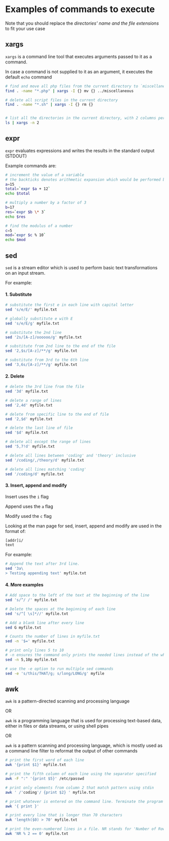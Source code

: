 # Examples of commands to execute
Note that you should replace the *directories' name and the file extensions* to fit your use case

## xargs
`xargs` is a command line tool that executes arguments passed to it as a command.

In case  a command is not supplied to it as an argument, it executes the default `echo` command

```bash
# find and move all php files from the current directory to `miscellaneous` directory
find . -name "*.php" | xargs -I {} mv {} ../miscellaneous

# delete all script files in the current directory
find . -name "*.sh" | xargs -I {} rm {}


# list all the directories in the current directory, with 2 columns per row
ls | xargs -n 2
```

## expr
`expr` evaluates expressions and writes the results in the standard output (STDOUT)

Example commands are:

```bash
# increment the value of a variable
# the backticks denotes arithmetic expansion which would be performed by expr
a=15
total=`expr $a + 12`
echo $total

# multiply a number by a factor of 3
b=17
res=`expr $b \* 3`
echo $res

# find the modulus of a number
c=5
mod=`expr $c % 10`
echo $mod
```

## sed
`sed` is a stream editor which is used to perform basic text transformations on an input stream.

For example:

#### 1. Substitute
```bash
# substitute the first e in each line with capital letter
sed 's/e/E/' myfile.txt

# globally substitute e with E
sed 's/e/E/g' myfile.txt

# substitute the 2nd line
sed '2s/[A-z]/oooooo/g' myfile.txt

# substitute from 2nd line to the end of the file
sed '2,$s/[A-z]/**/g' myfile.txt

# substitute from 3rd to the 6th line
sed '3,6s/[A-z]/**/g' myfile.txt
```

#### 2. Delete
```bash
# delete the 3rd line from the file
sed '3d' myfile.txt

# delete a range of lines
sed '2,4d' myfile.txt

# delete from specific line to the end of file
sed '2,$d' myfile.txt

# delete the last line of file
sed '$d' myfile.txt

# delete all except the range of lines
sed '5,7!d' myfile.txt

# delete all lines between 'coding' and 'theory' inclusive
sed '/coding/,/theory/d' myfile.txt

# delete all lines matching 'coding'
sed '/coding/d' myfile.txt
```

#### 3. Insert, append and modify
Insert uses the `i` flag

Append uses the `a` flag

Modify used the `c` flag

Looking at the man page for sed, insert, append and modify are used in the format of:
```bash
[addr]i/
text
```

For example:
```bash
# Append the text after 3rd line.
sed '3a\
> Testing appending text' myfile.txt
```
#### 4. More examples
```bash
# Add space to the left of the text at the beginning of the line
sed 's/^/ /' myfile.txt

# Delete the spaces at the beginning of each line
sed 's/^[ \s]*//' myfile.txt

# Add a blank line after every line
sed G myfile.txt

# Counts the number of lines in myfile.txt
sed -n '$=' myfile.txt

# print only lines 5 to 10
# -n ensures the command only prints the needed lines instead of the whole line
sed -n 5,10p myfile.txt

# use the -e option to run multiple sed commands
sed -e 's/this/THAT/g; s/long/LONG/g' myfile
```


## awk
`awk` is a pattern-directed scanning and processing language

OR

`awk` is a programming language that is used for processing text-based data, either in files or data streams, or using shell pipes

OR

`awk` is a pattern scanning and processing language, which is mostly used as a command line filter to reformat the output of other commands

```bash
# print the first word of each line
awk '{print $1}' myfile.txt

# print the fifth column of each line using the separator specified
awk -F ":" '{print $5}' /etc/passwd

# print only elements from column 2 that match pattern using stdin
awk ' /'coding'/ {print $2} ' myfile.txt

# print whatever is entered on the command line. Terminate the program by ctrl + D
awk '{ print }'

# print every line that is longer than 70 characters
awk 'length($0) > 70' myfile.txt

# print the even-numbered lines in a file. NR stands for 'Number of Rows'
awk 'NR % 2 == 0' myfile.txt

```
